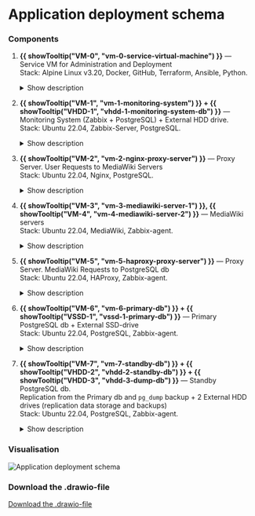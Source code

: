 <!-- ### App deployment schema -->
# Application deployment schema

### Components

1. **{{ showTooltip("VM-0", "vm-0-service-virtual-machine") }}** — Service VM for Administration and Deployment  
   Stack: Alpine Linux v3.20, Docker, GitHub, Terraform, Ansible, Python.  

    <details>
    <summary>Show description</summary>

    The administrator uses Docker containers and a GitHub repository for the automated deployment, management, and execution of Python scripts on a service VM.  
    
    The VM serves as an entry point for managing the entire system.
    </details>

2. **{{ showTooltip("VM-1", "vm-1-monitoring-system") }} + {{ showTooltip("VHDD-1", "vhdd-1-monitoring-system-db") }}** — Monitoring System (Zabbix + PostgreSQL) + External HDD drive.  
   Stack: Ubuntu 22.04, Zabbix-Server, PostgreSQL.  

    <details>
    <summary>Show description</summary>

    The monitoring system is responsible for overseeing the state of all infrastructure components.
    The Zabbix server collects and analyzes data from the servers, while PostgreSQL stores the monitoring information.
    Data is written to a mounted hard disk {{ showTooltip("(VHDD-1)", "vhdd-1-monitoring-system-db") }} to prevent data loss in case of a system failure.
    </details>

3. **{{ showTooltip("VM-2", "vm-2-nginx-proxy-server") }}** — Proxy Server. User Requests to MediaWiki Servers  
   Stack: Ubuntu 22.04, Nginx, PostgreSQL.  

    <details>
    <summary>Show description</summary>

    The Nginx proxy server distributes the load between the MediaWiki servers ({{ showTooltip("VM-3", "vm-3-mediawiki-server-1") }} and {{ showTooltip("VM-4", "vm-4-mediawiki-server-2") }}) to ensure the smooth operation of the service.
    </details>

4. **{{ showTooltip("VM-3", "vm-3-mediawiki-server-1") }}, {{ showTooltip("VM-4", "vm-4-mediawiki-server-2") }}** — MediaWiki servers  
   Stack: Ubuntu 22.04, MediaWiki, Zabbix-agent.  

    <details>
    <summary>Show description</summary>

    The MediaWiki servers handle user requests and read from and write data to the PostgreSQL database.
    </details>

5. **{{ showTooltip("VM-5", "vm-5-haproxy-proxy-server") }}** — Proxy Server. MediaWiki Requests to PostgreSQL db  
   Stack: Ubuntu 22.04, HAProxy, Zabbix-agent. 

    <details>
    <summary>Show description</summary>
    
    The HAProxy proxy server is responsible for distributing requests from the MediaWiki servers between the {{ showTooltip("Primary PostgreSQL", "vm-6-primary-db") }} and {{ showTooltip("Standby PostgreSQLL", "vm-7-standby-db") }} databases.
    </details>

6. **{{ showTooltip("VM-6", "vm-6-primary-db") }} + {{ showTooltip("VSSD-1", "vssd-1-primary-db") }}** — Primary PostgreSQL db + External SSD-drive  
   Stack: Ubuntu 22.04, PostgreSQL, Zabbix-agent.  

    <details>
    <summary>Show description</summary>
    
    The {{ showTooltip("Primary PostgreSQL", "vm-6-primary-db") }} handles read/write requests coming through {{ showTooltip("HAProxy proxy server", "vm-5-haproxy-proxy-server") }}. The data is stored on a dedicated {{ showTooltip("VSSD-1", "vssd-1-primary-db") }} to enhance the speed of data processing.
    </details>

7. **{{ showTooltip("VM-7", "vm-7-standby-db") }} + {{ showTooltip("VHDD-2", "vhdd-2-standby-db") }} + {{ showTooltip("VHDD-3", "vhdd-3-dump-db") }}** — Standby PostgreSQL db.  
Replication from the Primary db and ``pg_dump`` backup + 2 External HDD drives (replication data storage and backups)  
   Stack: Ubuntu 22.04, PostgreSQL, Zabbix-agent.

    <details>
    <summary>Show description</summary>
    
    The {{ showTooltip("Standby PostgreSQL db", "vm-7-standby-db") }} performs asynchronous data replication from the {{ showTooltip("Primary PostgreSQL db", "vm-6-primary-db") }} to {{ showTooltip("VHDD-2", "vhdd-2-standby-db") }}.  
    This allows for a quick failover in case the {{ showTooltip("Primary PostgreSQL db", "vm-6-primary-db") }} fails.

    The ``pg_dump`` utility is used for backups on {{ showTooltip("VHDD-3", "vhdd-3-dump-db") }}.  
    This enables restoring the database to a specific point in time, which can be useful if the database has been compromised by malware that has already replicated to both databases.
    </details>

### Visualisation

<img src="../assets/images/2. app_deploy_schema_v4.svg" alt="Application deployment schema"/>

### Download the .drawio-file

<a href="../assets/files/2. app_deploy_schema_v4.drawio" download="app_deploy_schema.drawio">Download the .drawio-file</a>